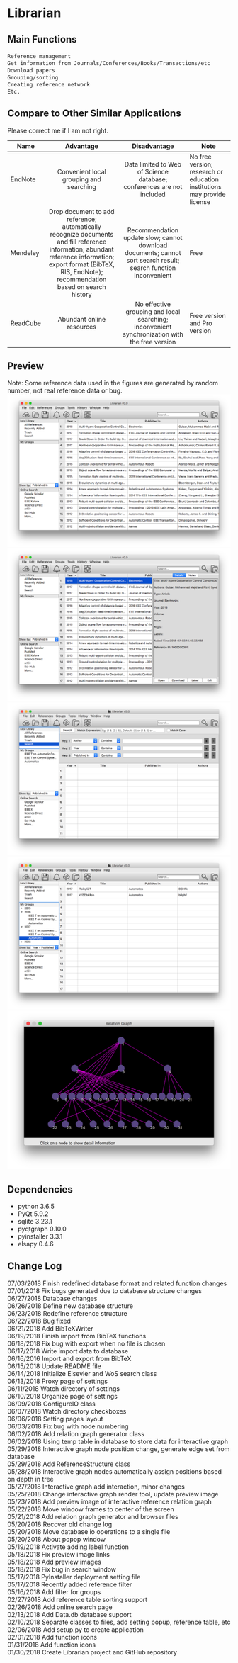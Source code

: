 # Librarian

## Main Functions
    Reference management
    Get information from Journals/Conferences/Books/Transactions/etc
    Download papers
    Grouping/sorting
    Creating reference network
    Etc.

## Compare to Other Similar Applications  
Please correct me if I am not right.   

| Name | Advantage | Disadvantage | Note |
| ---- | :-------: | :----------: | ---- |
| EndNote  | Convenient local grouping and searching | Data limited to Web of Science database; conferences are not included | No free version; research or education institutions may provide license |
| Mendeley | Drop document to add reference; automatically recognize documents and fill reference information; abundant reference information; export format (BibTeX, RIS, EndNote); recommendation based on search history | Recommendation update slow; cannot download documents; cannot sort search result; search function inconvenient | Free |
| ReadCube | Abundant online resources | No effective grouping and local searching; inconvenient synchronization with the free version | Free version and Pro version |

## Preview  
Note: Some reference data used in the figures are generated by random number, not real reference data or bug.  
![alt text](https://github.com/liutairan/Librarian/blob/master/Pictures/Snip20180703_3.png "Local library")
![alt text](https://github.com/liutairan/Librarian/blob/master/Pictures/Snip20180703_4.png "Detail of reference")
![alt text](https://github.com/liutairan/Librarian/blob/master/Pictures/Snip20180518_4.png "Search page")
![alt text](https://github.com/liutairan/Librarian/blob/master/Pictures/Snip20180518_5.png "Group page")
![alt text](https://github.com/liutairan/Librarian/blob/master/Pictures/Snip20180529_21.png "Interactive relation graph")

## Dependencies  
* python 3.6.5
* PyQt 5.9.2   
* sqlite 3.23.1  
* pyqtgraph 0.10.0  
* pyinstaller 3.3.1    
* elsapy 0.4.6  

## Change Log   
07/03/2018 Finish redefined database format and related function changes  
07/01/2018 Fix bugs generated due to database structure changes  
06/27/2018 Database changes  
06/26/2018 Define new database structure  
06/23/2018 Redefine reference structure  
06/22/2018 Bug fixed  
06/21/2018 Add BibTeXWriter  
06/19/2018 Finish import from BibTeX functions  
06/18/2018 Fix bug with export when no file is chosen  
06/17/2018 Write import data to database  
06/16/2016 Import and export from BibTeX  
06/15/2018 Update README file  
06/14/2018 Initialize Elsevier and WoS search class  
06/13/2018 Proxy page of settings  
06/11/2018 Watch directory of settings  
06/10/2018 Organize page of settings   
06/09/2018 ConfigureIO class  
06/07/2018 Watch directory checkboxes  
06/06/2018 Setting pages layout  
06/03/2018 Fix bug with node numbering   
06/02/2018 Add relation graph generator class  
06/02/2018 Using temp table in database to store data for interactive graph  
05/29/2018 Interactive graph node position change, generate edge set from database  
05/29/2018 Add ReferenceStructure class  
05/28/2018 Interactive graph nodes automatically assign positions based on depth in tree  
05/27/2018 Interactive graph add interaction, minor changes  
05/25/2018 Change interactive graph render tool, update preview image   
05/23/2018 Add preview image of interactive reference relation graph  
05/22/2018 Move window frames to center of the screen  
05/21/2018 Add relation graph generator and browser files  
05/20/2018 Recover old change log  
05/20/2018 Move database io operations to a single file  
05/20/2018 About popop window  
05/19/2018 Activate adding label function  
05/18/2018 Fix preview image links  
05/18/2018 Add preview images  
05/18/2018 Fix bug in search window  
05/17/2018 PyInstaller deployment setting file  
05/17/2018 Recently added reference filter  
05/16/2018 Add filter for groups  
02/27/2018 Add reference table sorting support  
02/26/2018 Add online search page  
02/13/2018 Add Data.db database support  
02/10/2018 Separate classes to files, add setting popup, reference table, etc  
02/06/2018 Add setup.py to create application  
02/01/2018 Add function icons  
01/31/2018 Add function icons  
01/30/2018 Create Librarian project and GitHub repository  
